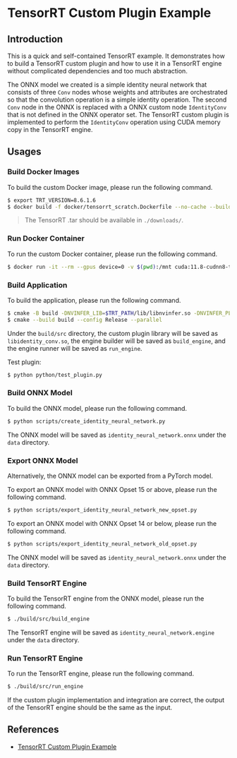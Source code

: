 # TensorRT Custom Plugin Example

## Introduction

This is a quick and self-contained TensorRT example. It demonstrates how to build a TensorRT custom plugin and how to use it in a TensorRT engine without complicated dependencies and too much abstraction.

The ONNX model we created is a simple identity neural network that consists of three `Conv` nodes whose weights and attributes are orchestrated so that the convolution operation is a simple identity operation. The second `Conv` node in the ONNX is replaced with a ONNX custom node `IdentityConv` that is not defined in the ONNX operator set. The TensorRT custom plugin is implemented to perform the `IdentityConv` operation using CUDA memory copy in the TensorRT engine.

## Usages

### Build Docker Images

To build the custom Docker image, please run the following command.

```bash
$ export TRT_VERSION=8.6.1.6
$ docker build -f docker/tensorrt_scratch.Dockerfile --no-cache --build-arg TENSORRT_VERSION=$TRT_VERSION --build-arg CUDA_USER_VERSION=11.8 --tag=cuda:11.8-cudnn8-trt$TRT_VERSION .
```
> The TensorRT .tar should be available in `./downloads/`. 

### Run Docker Container

To run the custom Docker container, please run the following command.

```bash
$ docker run -it --rm --gpus device=0 -v $(pwd):/mnt cuda:11.8-cudnn8-trt$TRT_VERSION
```

### Build Application

To build the application, please run the following command.

```bash
$ cmake -B build -DNVINFER_LIB=$TRT_PATH/lib/libnvinfer.so -DNVINFER_PLUGIN_LIB=$TRT_PATH/lib/libnvinfer_plugin.so -DNVONNXPARSER_LIB=$TRT_PATH/lib/libnvonnxparser.so -DCMAKE_CXX_STANDARD_INCLUDE_DIRECTORIES=$TRT_PATH/include
$ cmake --build build --config Release --parallel
```

Under the `build/src` directory, the custom plugin library will be saved as `libidentity_conv.so`, the engine builder will be saved as `build_engine`, and the engine runner will be saved as `run_engine`.

Test plugin:
```bash
$ python python/test_plugin.py
```

### Build ONNX Model

To build the ONNX model, please run the following command.

```bash
$ python scripts/create_identity_neural_network.py
```

The ONNX model will be saved as `identity_neural_network.onnx` under the `data` directory.

### Export ONNX Model

Alternatively, the ONNX model can be exported from a PyTorch model.

To export an ONNX model with ONNX Opset 15 or above, please run the following command.

```bash
$ python scripts/export_identity_neural_network_new_opset.py
```

To export an ONNX model with ONNX Opset 14 or below, please run the following command.

```bash
$ python scripts/export_identity_neural_network_old_opset.py
```

The ONNX model will be saved as `identity_neural_network.onnx` under the `data` directory.

### Build TensorRT Engine

To build the TensorRT engine from the ONNX model, please run the following command.

```bash
$ ./build/src/build_engine
```

The TensorRT engine will be saved as `identity_neural_network.engine` under the `data` directory.

### Run TensorRT Engine

To run the TensorRT engine, please run the following command.

```bash
$ ./build/src/run_engine
```

If the custom plugin implementation and integration are correct, the output of the TensorRT engine should be the same as the input.

## References

- [TensorRT Custom Plugin Example](https://leimao.github.io/blog/TensorRT-Custom-Plugin-Example/)

